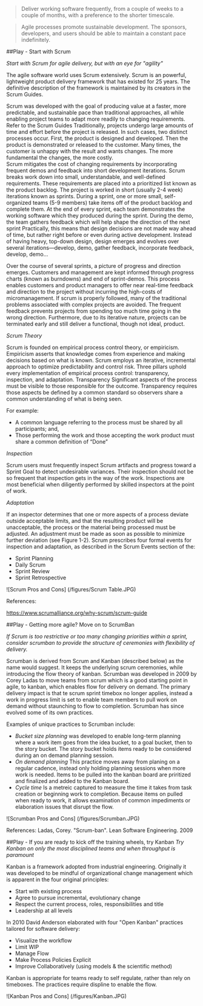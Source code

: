 > Deliver working software frequently, from a couple of weeks to a couple of months, with a preference to the shorter timescale.

> Agile processes promote sustainable development. The sponsors, developers, and users should be able to maintain a constant pace indefinitely.



##Play - Start with Scrum

*Start with Scrum for agile delivery, but with an eye for "agility"*

The agile software world uses Scrum extensively. Scrum is an powerful, lightweight product delivery framework that has existed for 25 years. The definitive description of the framework is maintained by its creators in the Scrum Guides.

Scrum was developed with the goal of producing value at a faster, more predictable, and sustainable pace than traditional approaches, all while enabling project teams to adapt more readily to changing requirements.  Refer to the Scrum Guides
Traditionally, projects undergo large amounts of time and effort before the project is released.  In such cases, two distinct processes occur.  First, the product is designed and developed.  Then the product is demonstrated or released to the customer.  Many times, the customer is unhappy with the result and wants changes.  The more fundamental the changes, the more costly.  
Scrum mitigates the cost of changing requirements by incorporating frequent demos and feedback into short development iterations.  Scrum breaks work down into small, understandable, and well-defined requirements.  These requirements are placed into a prioritized list known as the product backlog.  The project is worked in short (usually 2-4 week) iterations known as sprints.  During a sprint, one or more small, self-organized teams (5-9 members) take items off of the product backlog and complete them.  At the end of every sprint, each team demonstrates the working software which they produced during the sprint.  During the demo, the team gathers feedback which will help shape the direction of the next sprint 
Practically, this means that design decisions are not made way ahead of time, but rather right before or even during active development.  Instead of having heavy, top-down design, design emerges and evolves over several iterations—develop, demo, gather feedback, incorporate feedback, develop, demo…

Over the course of several sprints, a picture of progress and direction emerges.  Customers and management are kept informed through progress charts (known as burndowns) and end of sprint-demos.  This process enables customers and product managers to offer near real-time feedback and direction to the project without incurring the high-costs of micromanagement.
If scrum is properly followed, many of the traditional problems associated with complex projects are avoided.  The frequent feedback prevents projects from spending too much time going in the wrong direction.  Furthermore, due to its iterative nature, projects can be terminated early and still deliver a functional, though not ideal, product.

*Scrum Theory*

Scrum is founded on empirical process control theory, or empiricism. Empiricism asserts that knowledge comes from experience and making decisions based on what is known. Scrum employs an iterative, incremental approach to optimize predictability and control risk. Three pillars uphold every implementation of empirical process control: transparency, inspection, and adaptation.
Transparency
Significant aspects of the process must be visible to those responsible for the outcome. Transparency requires those aspects be defined by a common standard so observers share a common understanding of what is being seen.

For example:
- A common language referring to the process must be shared by all participants; and,
- Those performing the work and those accepting the work product must share a common definition of “Done”


*Inspection*

Scrum users must frequently inspect Scrum artifacts and progress toward a Sprint Goal to detect undesirable variances. Their inspection should not be so frequent that inspection gets in the way of the work. Inspections are most beneficial when diligently performed by skilled inspectors at the point of work.


*Adaptation*

If an inspector determines that one or more aspects of a process deviate outside acceptable limits, and that the resulting product will be unacceptable, the process or the material being processed must be adjusted. An adjustment must be made as soon as possible to minimize further deviation (see Figure 1-2).
Scrum prescribes four formal events for inspection and adaptation, as described in the Scrum Events section of the:
 - Sprint Planning
 - Daily Scrum
 - Sprint Review
 - Sprint Retrospective

![Scrum Pros and Cons] (/figures/Scrum Table.JPG)

References: 

https://www.scrumalliance.org/why-scrum/scrum-guide


##Play - Getting more agile? Move on to ScrumBan

*If Scrum is too restrictive or too many changing priorities within a sprint, consider scrumban to provide the structure of ceremonies with flexibility of delivery.*

Scrumban is derived from Scrum and Kanban (described below) as the name would suggest.  It keeps the underlying scrum ceremonies, while introducing the flow theory of kanban.  Scrumban was developed in 2009 by Corey Ladas to move teams from scrum which is a good starting point in agile, to kanban, which enables flow for delivery on demand.  The primary delivery impact is that te scrum sprint timebox no longer applies, instead a work in progress limit is set to enable team members to pull work on demand without staunching to flow to completion. Scrumban has since evolved some of its own practices.  

Examples of unique practices to Scrumban include:
 - *Bucket size planning* was developed to enable long-term planning where a work item goes from the idea bucket, to a goal bucket, then to the story bucket.  The story bucket holds items ready to be considered during an on demand planning session.
 - *On demand planning* This practice moves away from planing on a regular cadence, instead only holding planning sessions when more work is needed.  Items to be pulled into the kanban board are priritized and finalized and added to the Kanban board.
 - *Cycle time* Is a metreic captured to measure the time it takes from task creation or beginning work to completion.  Because items on pulled when ready to work, it allows examination of common impediments or elaboration issues that disrupt the flow.

![Scrumban Pros and Cons] (/figures/Scrumban.JPG)

References: 
Ladas, Corey. "Scrum-ban". Lean Software Engineering. 2009

##Play - If you are ready to kick off the training wheels, try Kanban
*Try Kanban on only the most disciplined teams and when throughput is paramount*

Kanban is a framework adopted from industrial engineering.  Originally it was developed to be mindful of organizational change management which is apparent in the four original principles:
- Start with existing process
- Agree to pursue incremental, evolutionary change
- Respect the current process, roles, responsibilities and title
- Leadership at all levels

In 2010 David Anderson elaborated with four "Open Kanban" practices tailored for software delivery:
- Visualize the workflow
- Limit WIP
- Manage Flow
- Make Process Policies Explicit
- Improve Collaboratively (using models & the scientific method)

Kanban is appropriate for teams ready to self regulate, rather than rely on timeboxes. The practices require displine to enable the flow.

![Kanban Pros and Cons] (/figures/Kanban.JPG)

